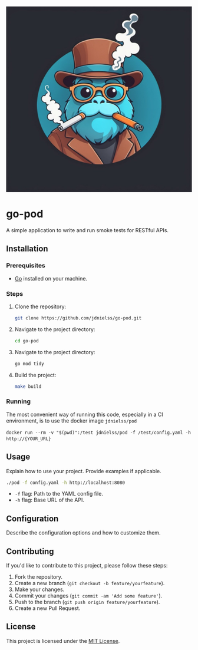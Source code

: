 <p align="center">
  <img src="img/gopod.jpg" alt="This image generate by AI" />
</p>

# go-pod

A simple application to write and run smoke tests for RESTful APIs.

## Installation

### Prerequisites

- [Go](https://golang.org/doc/install) installed on your machine.

### Steps

1. Clone the repository:

    ```bash
    git clone https://github.com/jdnielss/go-pod.git
    ```

2. Navigate to the project directory:

    ```bash
    cd go-pod
    ```

3. Navigate to the project directory:

    ```bash
    go mod tidy
    ```

4. Build the project:

    ```bash
    make build
    ```

### Running

The most convenient way of running this code, especially in a CI environment, is to use the docker image `jdnielss/pod`

`docker run --rm -v "$(pwd)":/test jdnielss/pod -f /test/config.yaml -h http://{YOUR_URL}`


## Usage

Explain how to use your project. Provide examples if applicable.

```bash
./pod -f config.yaml -h http://localhost:8080
```

- `-f` flag: Path to the YAML config file.
- `-h` flag: Base URL of the API.

## Configuration

Describe the configuration options and how to customize them.

## Contributing

If you'd like to contribute to this project, please follow these steps:

1. Fork the repository.
2. Create a new branch (`git checkout -b feature/yourfeature`).
3. Make your changes.
4. Commit your changes (`git commit -am 'Add some feature'`).
5. Push to the branch (`git push origin feature/yourfeature`).
6. Create a new Pull Request.

## License

This project is licensed under the [MIT License](LICENSE).
